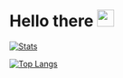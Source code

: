 # Hello there <img src="https://github.com/SpriteOvO/SpriteOvO/Resource/Hi.gif" width="30px">

<!--
**SpriteOvO/SpriteOvO** is a ✨ _special_ ✨ repository because its `README.md` (this file) appears on your GitHub profile.

Here are some ideas to get you started:

- 🔭 I’m currently working on ...
- 🌱 I’m currently learning ...
- 👯 I’m looking to collaborate on ...
- 🤔 I’m looking for help with ...
- 💬 Ask me about ...
- 📫 How to reach me: ...
- 😄 Pronouns: ...
- ⚡ Fun fact: ...
-->

[![Stats](https://github-readme-stats.vercel.app/api?username=SpriteOvO&show_icons=true&count_private=true)](https://github.com/SpriteOvO)

[![Top Langs](https://github-readme-stats.vercel.app/api/top-langs/?username=SpriteOvO&layout=compact)](https://github.com/anuraghazra/github-readme-stats)
